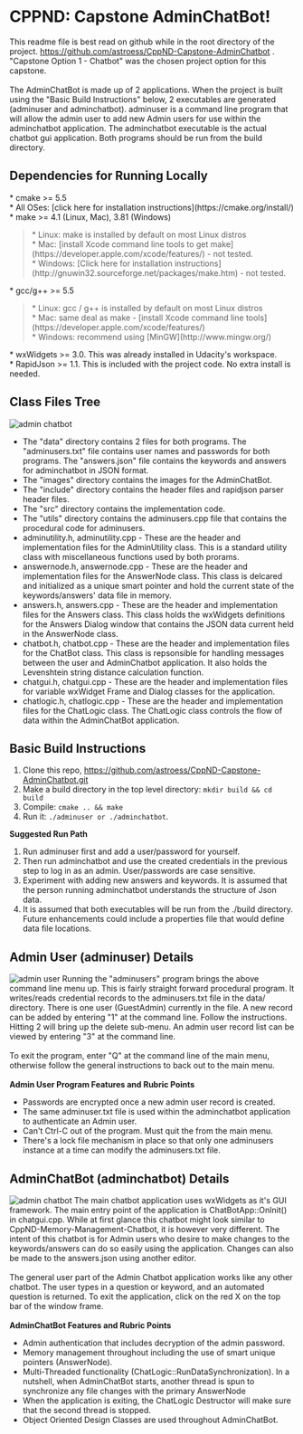 # CPPND: Capstone AdminChatBot!
This readme file is best read on github while in the root directory of the project. https://github.com/astroess/CppND-Capstone-AdminChatbot .  "Capstone Option 1 - Chatbot" was the chosen project option for this capstone. <br><br>
The AdminChatBot is made up of 2 applications.  When the project is built using the "Basic Build Instructions" below, 2 executables are generated (adminuser and adminchatbot).  adminuser is a command line program that will allow the admin user to add new Admin users for use within the adminchatbot application.  The adminchatbot executable is the actual chatbot gui application.  Both programs should be run from the build directory.  

<h2>Dependencies for Running Locally</h2>
* cmake >= 5.5 <br>
* All OSes: [click here for installation instructions](https://cmake.org/install/) <br>
* make >= 4.1 (Linux, Mac), 3.81 (Windows) <br>
  <blockquote>* Linux: make is installed by default on most Linux distros<br>
  * Mac: [install Xcode command line tools to get make](https://developer.apple.com/xcode/features/) - not tested. <br>
  * Windows: [Click here for installation instructions](http://gnuwin32.sourceforge.net/packages/make.htm) - not tested.</blockquote>
* gcc/g++ >= 5.5 <br>
  <blockquote>* Linux: gcc / g++ is installed by default on most Linux distros<br>
  * Mac: same deal as make - [install Xcode command line tools](https://developer.apple.com/xcode/features/)<br>
  * Windows: recommend using [MinGW](http://www.mingw.org/) </blockquote>
* wxWidgets >= 3.0.  This was already installed in Udacity's workspace. <br>
* RapidJson >= 1.1.  This is included with the project code.  No extra install is needed.

<h2>Class Files Tree</h2>
<img src="images/ClassStructure.jpg" title="admin chatbot"/>
<ul>
  <li>The "data" directory contains 2 files for both programs.  The "adminusers.txt" file contains user names and passwords for both programs.  The "answers.json" file contains the keywords and answers for adminchatbot in JSON format.</li>
  <li>The "images" directory contains the images for the AdminChatBot.</li>
  <li>The "include" directory contains the header files and rapidjson parser header files.</li>
  <li>The "src" directory contains the implementation code.</li>
  <li>The "utils" directory contains the adminusers.cpp file that contains the procedural code for adminusers.</li>
  <li>adminutility.h, adminutility.cpp -  These are the header and implementation files for the AdminUtility class. This is a standard utility class with miscellaneous functions used by both prorams.</li>
  <li>answernode.h, answernode.cpp - These are the header and implementation files for the AnswerNode class.  This class is delcared and initialized as a unique smart pointer and hold the current state of the keywords/answers' data file in memory.</li>
  <li>answers.h, answers.cpp - These are the header and implementation files for the Answers class.  This class holds the wxWidgets definitions for the Answers Dialog window that contains the JSON data current held in the AnswerNode class.</li>
  <li>chatbot.h, chatbot.cpp - These are the header and implementation files for the ChatBot class.  This class is repsonsible for handling messages between the user and AdminChatbot application.  It also holds the Levenshtein string distance calculation function.</li>
  <li>chatgui.h, chatgui.cpp - These are the header and implementation files for variable wxWidget Frame and Dialog classes for the application.</li>
  <li>chatlogic.h, chatlogic.cpp - These are the header and implementation files for the ChatLogic class.  The ChatLogic class controls the flow of data within the AdminChatBot application.</li>
</ul>

<h2>Basic Build Instructions</h2>

1. Clone this repo, https://github.com/astroess/CppND-Capstone-AdminChatbot.git
2. Make a build directory in the top level directory: `mkdir build && cd build`
3. Compile: `cmake .. && make`
4. Run it: `./adminuser or ./adminchatbot`.

<b>Suggested Run Path</b>
1. Run adminuser first and add a user/password for yourself.
2. Then run adminchatbot and use the created credentials in the previous step to log in as an admin.  User/passwords are case sensitive.
3. Experiment with adding new answers and keywords.  It is assumed that the person running adminchatbot understands the structure of Json data.
4. It is assumed that both executables will be run from the ./build directory.  Future enhancements could include a properties file that would define data file locations.

<h2>Admin User (adminuser) Details</h2>
<img src="images/AdminUser.jpg" title="admin user"/>
Running the "adminusers" program brings the above command line menu up. This is fairly straight forward procedural program.  It writes/reads credential records to the adminusers.txt file in the data/ directory. There is one user (GuestAdmin) currently in the file.  A new record can be added by entering "1" at the command line.  Follow the instructions.  Hitting 2 will bring up the delete sub-menu.  An admin user record list can be viewed by entering "3" at the command line.
<br><br>
To exit the program, enter "Q" at the command line of the main menu, otherwise follow the general instructions to back out to the main menu.
<br><br>
<b>Admin User Program Features and Rubric Points</b>
<ul>
  <li>Passwords are encrypted once a new admin user record is created.</li>
  <li>The same adminuser.txt file is used within the adminchatbot application to authenticate an Admin user.</li>
  <li>Can't Ctrl-C out of the program.  Must quit the from the main menu. </li> 
  <li>There's a lock file mechanism in place so that only one adminusers instance at a time can modify the adminusers.txt file.</li>
</ul>
<h2>AdminChatBot (adminchatbot) Details</h2>
<img src="images/AdminChatBot.jpg" title="admin chatbot"/>
The main chatbot application uses wxWidgets as it's GUI framework.  The main entry point of the application is ChatBotApp::OnInit() in chatgui.cpp.  While at first glance this chatbot might look similar to CppND-Memory-Management-Chatbot, it is however very different.  The intent of this chatbot is for Admin users who desire to make changes to the keywords/answers can do so easily using the application.  Changes can also be made to the answers.json using another editor.
<br><br>
The general user part of the Admin Chatbot application works like any other chatbot.  The user types in a question or keyword, and an automated question is returned.  To exit the application, click on the red X on the top bar of the window frame.
<br><br>
<b>AdminChatBot Features and Rubric Points</b>
<ul>
  <li>Admin authentication that includes decryption of the admin password.</li>
  <li>Memory management throughout including the use of smart unique pointers (AnswerNode).</li>
  <li>Multi-Threaded functionality (ChatLogic::RunDataSynchronization).  In a nutshell, when AdminChatBot starts, another thread is spun to synchronize any file changes with the primary AnswerNode</li> 
  <li>When the application is exiting, the ChatLogic Destructor will make sure that the second thread is stopped.</li>
  <li>Object Oriented Design Classes are used throughout AdminChatBot.</li>
</ul>
<br>


